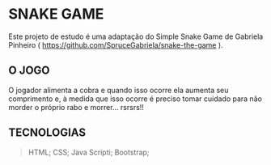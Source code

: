# SNAKE GAME

Este projeto de estudo é uma adaptação do Simple Snake Game de Gabriela Pinheiro ( https://github.com/SpruceGabriela/snake-the-game ).

## O JOGO
O jogador alimenta a cobra e quando isso ocorre ela aumenta seu comprimento e, à medida que isso ocorre é preciso tomar cuidado para não morder o próprio rabo e morrer... rsrsrs!!

## TECNOLOGIAS
> HTML;
> CSS;
> Java Scripti;
> Bootstrap;


